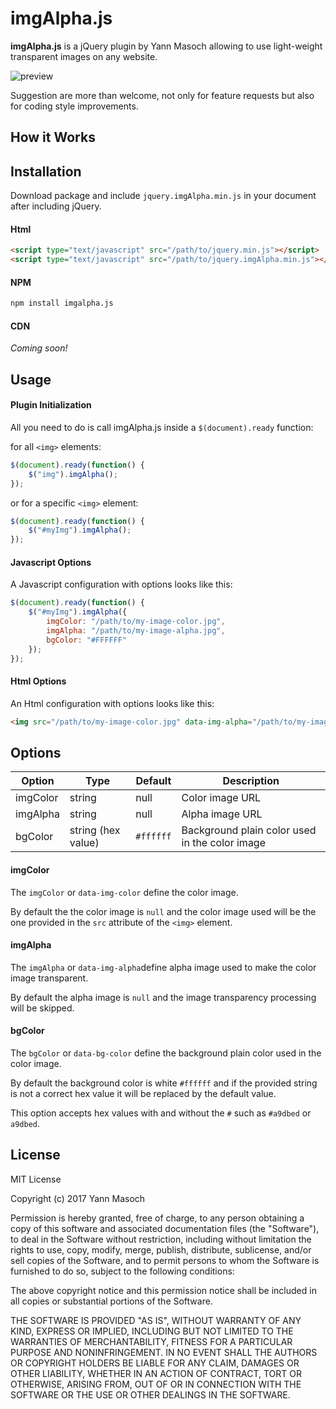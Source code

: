 # imgAlpha.js

**imgAlpha.js** is a jQuery plugin by Yann Masoch allowing to use light-weight transparent images on any website.

![preview](https://raw.github.com/yannmasoch/imgAlpha.js/master/examples/img/intro.jpg)

Suggestion are more than welcome, not only for feature requests but also for coding style improvements.


## How it Works

## Installation
Download package and include `jquery.imgAlpha.min.js` in your document after including jQuery.

#### Html
```html
<script type="text/javascript" src="/path/to/jquery.min.js"></script>
<script type="text/javascript" src="/path/to/jquery.imgAlpha.min.js"></script>
```

#### NPM
```sh
npm install imgalpha.js
```

#### CDN
*Coming soon!*

## Usage

#### Plugin Initialization
All you need to do is call imgAlpha.js inside a `$(document).ready` function:

for all `<img>` elements:
```javascript
$(document).ready(function() {
    $("img").imgAlpha();
});
```

or for a specific `<img>` element:
```javascript
$(document).ready(function() {
    $("#myImg").imgAlpha();
});
```

#### Javascript Options
A Javascript configuration with options looks like this:
```javascript
$(document).ready(function() {
    $("#myImg").imgAlpha({
        imgColor: "/path/to/my-image-color.jpg",
        imgAlpha: "/path/to/my-image-alpha.jpg",
        bgColor: "#FFFFFF"
    });
});
```

#### Html Options
An Html configuration with options looks like this:
```html
<img src="/path/to/my-image-color.jpg" data-img-alpha="/path/to/my-image-alpha.jpg" data-bg-color="#FFFFFF">
```


## Options

Option | Type | Default | Description
------ | ---- | ------- | -----------
imgColor | string | null | Color image URL
imgAlpha | string | null | Alpha image URL
bgColor | string (hex value) | `#ffffff` | Background plain color used in the color image

#### imgColor
The `imgColor` or `data-img-color` define the color image.

By default the the color image is `null` and the color image used will be the one provided in the `src` attribute of the `<img>` element.


#### imgAlpha
The `imgAlpha` or `data-img-alpha`define alpha image used to make the color image transparent.

By default the alpha image is `null` and the image transparency processing will be skipped.

#### bgColor
The `bgColor` or `data-bg-color` define the background plain color used in the color image.

By default the background color is white `#ffffff` and if the provided string is not a correct hex value it will be replaced by the default value.

This option accepts hex values with and without the `#` such as `#a9dbed` or `a9dbed`.


## License

MIT License

Copyright (c) 2017 Yann Masoch

Permission is hereby granted, free of charge, to any person obtaining a copy
of this software and associated documentation files (the "Software"), to deal
in the Software without restriction, including without limitation the rights
to use, copy, modify, merge, publish, distribute, sublicense, and/or sell
copies of the Software, and to permit persons to whom the Software is
furnished to do so, subject to the following conditions:

The above copyright notice and this permission notice shall be included in all
copies or substantial portions of the Software.

THE SOFTWARE IS PROVIDED "AS IS", WITHOUT WARRANTY OF ANY KIND, EXPRESS OR
IMPLIED, INCLUDING BUT NOT LIMITED TO THE WARRANTIES OF MERCHANTABILITY,
FITNESS FOR A PARTICULAR PURPOSE AND NONINFRINGEMENT. IN NO EVENT SHALL THE
AUTHORS OR COPYRIGHT HOLDERS BE LIABLE FOR ANY CLAIM, DAMAGES OR OTHER
LIABILITY, WHETHER IN AN ACTION OF CONTRACT, TORT OR OTHERWISE, ARISING FROM,
OUT OF OR IN CONNECTION WITH THE SOFTWARE OR THE USE OR OTHER DEALINGS IN THE
SOFTWARE.